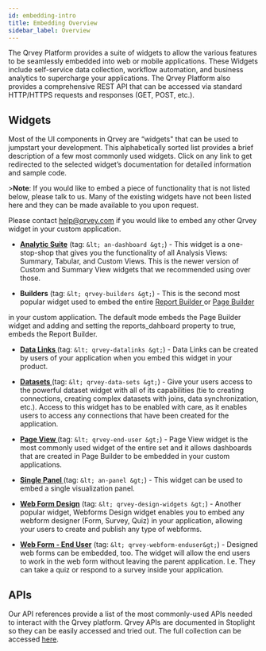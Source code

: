 ```yaml
---
id: embedding-intro
title: Embedding Overview
sidebar_label: Overview
---
```


<div style={{textAlign: "justify"}}>

The Qrvey Platform provides a suite of widgets to allow the various features to be seamlessly embedded into web or mobile applications. These Widgets include self-service data collection, workflow automation, and business analytics to supercharge your applications. The Qrvey Platform also provides a comprehensive REST API that can be accessed via standard HTTP/HTTPS requests and responses (GET, POST, etc.).

## Widgets

Most of the UI components in Qrvey are “widgets" that can be used to jumpstart your development. This alphabetically sorted list provides a brief description of a few most commonly used widgets. Click on any link to get redirected to the selected widget’s documentation for detailed information and sample code. 

&gt;**Note**: If you would like to embed a piece of functionality that is not listed below, please talk to us. Many of the existing widgets have not been listed here and they can be made available to you upon request.  

Please contact help@qrvey.com if you would like to embed any other Qrvey widget in your custom application.

* <a href="/docs/embedding/widgets/analytics/analytic-suite/" target="_blank"> <strong>Analytic Suite</strong></a>
(tag: ```&lt; an-dashboard &gt;```) - This widget is a one-stop-shop that gives you the functionality of all Analysis Views: Summary, Tabular, and Custom Views. This is the newer version of Custom and Summary View widgets that we recommended using over those. 

* <strong>Builders</strong> (tag: ```&lt; qrvey-builders &gt;```) - This is the second most popular widget used to embed the entire <a href="/docs/embedding/widgets/app-building/widget-report-builder/" target="_blank"> Report Builder </a> or <a href="/docs/embedding/widgets/app-building/widget-page-builder/" target="_blank">Page Builder </a>

in your custom application. The default mode embeds the Page Builder widget and adding and setting the reports_dahboard property to true, embeds the Report Builder.

* <a href="/docs/embedding/widgets/data-sources/widget-datalinks/" target="_blank"><strong>Data Links </strong></a>(tag: ```&lt; qrvey-datalinks &gt;```) - Data Links can be created by users of your application when you embed this widget in your product.

* <a href="/docs/embedding/widgets/data-sources/datasets-widget/" target="_blank"><strong>Datasets </strong></a> (tag: ```&lt; qrvey-data-sets &gt;```) - Give your users access to the powerful dataset widget with all of its capabilities (tie to creating connections, creating complex datasets with joins, data synchronization, etc.). Access to this widget has to be enabled with care, as it enables users to access any connections that have been created for the application.

* <a href="/docs/embedding/widgets/app-building/widget-page-view/" target="_blank"><strong>Page View </strong></a>(tag: ```&lt; qrvey-end-user &gt;```) - Page View widget is the most commonly used widget of the entire set and it allows dashboards that are created in Page Builder to be embedded in your custom applications.

* <a href="/docs/embedding/widgets/analytics/single-panel/" target="_blank"><strong>Single Panel </strong></a> (tag: ```&lt; an-panel &gt;```) - This widget can be used to embed a single visualization panel.

* <a href="/docs/embedding/widgets/data-sources/widget-webforms/" target="_blank"><strong>Web Form Design</strong></a> (tag: ```&lt; qrvey-design-widgets &gt;```) - Another popular widget, Webforms Design widget enables you to embed any webform designer (Form, Survey, Quiz) in your application, allowing your users to create and publish any type of webforms.

* <a href="/docs/embedding/widgets/data-sources/web-form-end-user" target="_blank"><strong>Web Form - End User</strong></a> (tag: ```&lt; qrvey-webform-enduser&gt;```) - Designed web forms can be embedded, too. The widget will allow the end users to work in the web form without leaving the parent application. I.e. They can take a quiz or respond to a survey inside your application.

## APIs

Our API references provide a list of the most commonly-used APIs needed to interact with the Qrvey platform. Qrvey APIs are documented in Stoplight so they can be easily accessed and tried out. The full collection can be accessed <a href="https://qrvey.stoplight.io/docs/qrvey-api-doc/">here</a>.

</div>
